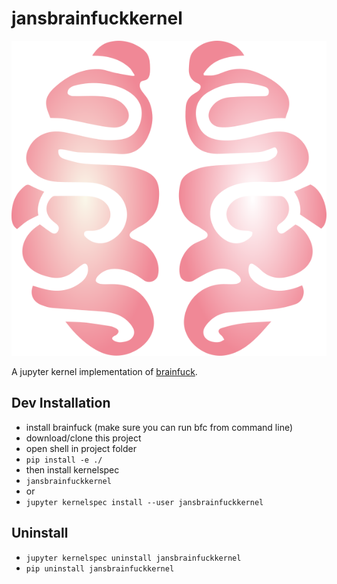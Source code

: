 # jansbrainfuckkernel

![Logo](jansbrainfuckkernel/logo-svg.svg)

A jupyter kernel implementation of [brainfuck](https://github.com/benjamin-james/brainfuck).


## Dev Installation

- install brainfuck (make sure you can run bfc from command line)
- download/clone this project
- open shell in project folder
- `pip install -e ./`
- then install kernelspec
- `jansbrainfuckkernel`
- or
- `jupyter kernelspec install --user jansbrainfuckkernel`

## Uninstall

- `jupyter kernelspec uninstall jansbrainfuckkernel`
- `pip uninstall jansbrainfuckkernel`

